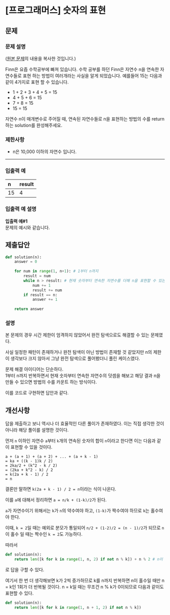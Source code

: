 # [프로그래머스] 숫자의 표현
## 문제
### 문제 설명
([원본 문제](https://programmers.co.kr/learn/courses/30/lessons/12924)의 내용을 복사한 것입니다.)

Finn은 요즘 수학공부에 빠져 있습니다. 수학 공부를 하던 Finn은 자연수 n을 연속한 자연수들로 표현 하는 방법이 여러개라는 사실을 알게 되었습니다. 예를들어 15는 다음과 같이 4가지로 표현 할 수 있습니다.

* 1 + 2 + 3 + 4 + 5 = 15
* 4 + 5 + 6 = 15
* 7 + 8 = 15
* 15 = 15

자연수 n이 매개변수로 주어질 때, 연속된 자연수들로 n을 표현하는 방법의 수를 return하는 solution를 완성해주세요.

### 제한사항
* n은 10,000 이하의 자연수 입니다.

___

### 입출력 예
|n|result|
|:---|:---|
|15|4|

### 입출력 예 설명
**입출력 예#1**  
문제의 예시와 같습니다.

## 제출답안
```python
def solution(n):
    answer = 0
    
    for num in range(1, n+1): # 1부터 n까지
        result = num
        while n > result: # 현재 숫자부터 연속한 자연수를 더해 n을 표현할 수 있는지 확인
            num += 1
            result += num
        if result == n:
            answer += 1
    
    return answer
```

### 설명
본 문제의 경우 시간 제한이 엄격하지 않았어서 완전 탐색으로도 해결할 수 있는 문제였다.

사실 일정한 패턴이 존재하거나 완전 탐색이 아닌 방법이 존재할 것 같았지만 n의 제한이 생각보다 크지 않아서 그냥 완전 탐색으로 풀어봤더니 풀린 케이스였다.

문제 해결 아이디어는 단순하다.  
1부터 n까지 반복하면서 현재 숫자부터 연속한 자연수의 덧셈을 해보고 해당 결과 n을 만들 수 있으면 방법의 수를 카운트 하는 방식이다.

이를 코드로 구현하면 답안과 같다.

## 개선사항
답을 제출하고 보니 역시나 더 효율적인 다른 풀이가 존재하였다. 이는 직접 생각한 것이 아니라 해당 풀이를 설명한 것이다.

먼저 `n` 이하인 자연수 `a`부터 `k`개의 연속된 숫자의 합이 `n`이라고 한다면 이는 다음과 같이 표현할 수 있을 것이다.
```
a + (a + 1) + (a + 2) + ... + (a + k - 1)
= ka + ((k - 1)k / 2)
= 2ka/2 + (k^2 - k / 2)
= (2ka + k^2 - k) / 2
= k(2a + k - 1) / 2
= n
```

결론만 말하면 `k(2a + k - 1) / 2 = n`이라는 식이 나온다.

이를 `a`에 대해서 정리하면 `a = n/k + (1-k)/2`가 된다.

`a`가 자연수이기 위해서는 `k`가 `n`의 약수여야 하고, `(1-k)`가 짝수여야 하므로 `k`는 홀수여야 한다.

이때, `k = 2`일 때는 예외로 분모가 통일되어 `n/2 + (1-2)/2 = (n - 1)/2`가 되므로 `n`이 홀수 일 때는 짝수인 `k = 2`도 가능하다.

따라서 

```python
def solution(n):    
    return len([k for k in range(1, n, 2) if not n % k]) + n % 2 # n이 홀수면 1 추가
```

로 답을 구할 수 있다.

여기서 한 번 더 생각해보면 k가 2씩 증가하므로 k를 n까지 반복하면 n이 홀수일 때만 n = k인 1회가 더 반복될 것이다.
n = k일 때는 무조건 n % k가 0이되므로 다음과 같이도 표현할 수 있다.

```python
def solution(n):    
    return len([k for k in range(1, n + 1, 2) if not n % k])
```
